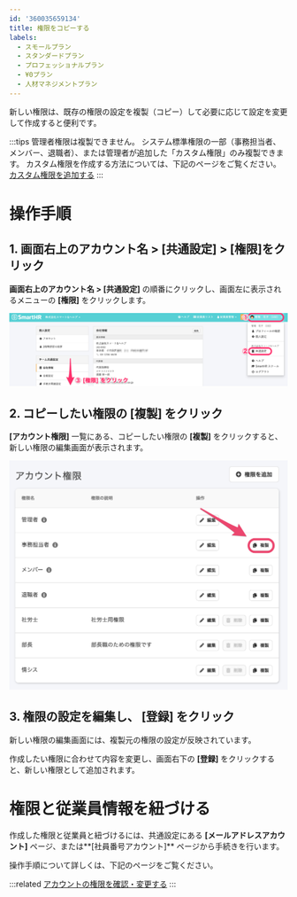 ```yaml
---
id: '360035659134'
title: 権限をコピーする
labels:
  - スモールプラン
  - スタンダードプラン
  - プロフェッショナルプラン
  - ¥0プラン
  - 人材マネジメントプラン
---
```

新しい権限は、既存の権限の設定を複製（コピー）して必要に応じて設定を変更して作成すると便利です。

:::tips
管理者権限は複製できません。
システム標準権限の一部（事務担当者、メンバー、退職者）、または管理者が追加した「カスタム権限」のみ複製できます。
カスタム権限を作成する方法については、下記のページをご覧ください。
[カスタム権限を追加する](https://knowledge.smarthr.jp/hc/ja/articles/360026106594)
:::

# 操作手順

## 1\. 画面右上のアカウント名 > \[共通設定\] > \[権限\]をクリック

**画面右上のアカウント名 > \[共通設定\]** の順番にクリックし、画面左に表示されるメニューの **\[権限\]** をクリックします。

![img01.png](./img01.png)

## 2\. コピーしたい権限の \[複製\] をクリック

**\[アカウント権限\]** 一覧にある、コピーしたい権限の **\[複製\]** をクリックすると、新しい権限の編集画面が表示されます。

![mceclip0.png](./mceclip0.png)

## 3\. 権限の設定を編集し、 \[登録\] をクリック

新しい権限の編集画面には、複製元の権限の設定が反映されています。

作成したい権限に合わせて内容を変更し、画面右下の **\[登録\]** をクリックすると、新しい権限として追加されます。

# 権限と従業員情報を紐づける

作成した権限と従業員と紐づけるには、共通設定にある **\[メールアドレスアカウント\]** ページ、または**\[社員番号アカウント\]** ページから手続きを行います。

操作手順について詳しくは、下記のページをご覧ください。

:::related
[アカウントの権限を確認・変更する](https://knowledge.smarthr.jp/hc/ja/articles/360026106574)
:::
